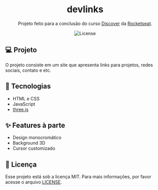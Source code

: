 <h1 align="center">
    devlinks
</h1>

<p align="center">
    Projeto feito para a conclusão do curso <a href="https://app.rocketseat.com.br/journey/discover">Discover</a> da <a href="https://rocketseat.com.br/">Rocketseat</a>.
</p>

<p align="center">
  <img alt="License" src="https://img.shields.io/github/license/n0ky4/devlinks?labelColor=101010" />
</p>

## 💻 Projeto

O projeto consiste em um site que apresenta links para projetos, redes sociais, contato e etc.

## 🚀 Tecnologias

-   HTML e CSS
-   JavaScript
-   [three.js](https://threejs.org/)

## ✨ Features à parte

-   Design monocromático
-   Background 3D
-   Cursor customizado

## 📝 Licença

Esse projeto está sob a licença MIT. Para mais informações, por favor acesse o arquivo [LICENSE](LICENSE.md).
